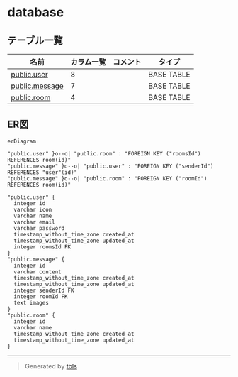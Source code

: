 # database

## テーブル一覧

| 名前 | カラム一覧 | コメント | タイプ |
| ---- | ------- | ------- | ---- |
| [public.user](public.user.md) | 8 |  | BASE TABLE |
| [public.message](public.message.md) | 7 |  | BASE TABLE |
| [public.room](public.room.md) | 4 |  | BASE TABLE |

## ER図

```mermaid
erDiagram

"public.user" }o--o| "public.room" : "FOREIGN KEY ("roomsId") REFERENCES room(id)"
"public.message" }o--o| "public.user" : "FOREIGN KEY ("senderId") REFERENCES "user"(id)"
"public.message" }o--o| "public.room" : "FOREIGN KEY ("roomId") REFERENCES room(id)"

"public.user" {
  integer id
  varchar icon
  varchar name
  varchar email
  varchar password
  timestamp_without_time_zone created_at
  timestamp_without_time_zone updated_at
  integer roomsId FK
}
"public.message" {
  integer id
  varchar content
  timestamp_without_time_zone created_at
  timestamp_without_time_zone updated_at
  integer senderId FK
  integer roomId FK
  text images
}
"public.room" {
  integer id
  varchar name
  timestamp_without_time_zone created_at
  timestamp_without_time_zone updated_at
}
```

---

> Generated by [tbls](https://github.com/k1LoW/tbls)
